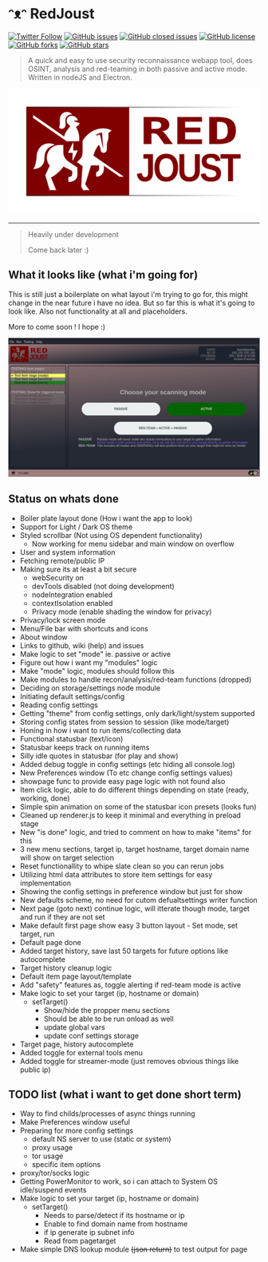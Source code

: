 # ᵔᴥᵔ RedJoust

[![Twitter Follow](https://img.shields.io/twitter/follow/davidbl.svg?style=social&label=Follow)](https://twitter.com/davidbl) [![GitHub issues](https://img.shields.io/github/issues/kawaiipantsu/redjoust.svg)](https://github.com/kawaiipantsu/redjoust/issues) [![GitHub closed issues](https://img.shields.io/github/issues-closed/kawaiipantsu/redjoust.svg)](https://github.com/kawaiipantsu/redjoust/issues) [![GitHub license](https://img.shields.io/github/license/kawaiipantsu/redjoust.svg)](https://github.com/kawaiipantsu/redjoust/blob/master/LICENSE) [![GitHub forks](https://img.shields.io/github/forks/kawaiipantsu/redjoust.svg)](https://github.com/kawaiipantsu/redjoust/network) [![GitHub stars](https://img.shields.io/github/stars/kawaiipantsu/redjoust.svg)](https://github.com/kawaiipantsu/redjoust/stargazers)
> A quick and easy to use security reconnaissance webapp tool, does OSINT, analysis and red-teaming in both passive and active mode. Written in nodeJS and Electron.

![RedJoust](assets/redjoust-banner.png)

---

> Heavily under development
>
> Come back later :)

## What it looks like (what i'm going for)

This is still just a boilerplate on what layout i'm trying to go for, this might change in the near future i have no idea. But so far this is what it's going to look like. Also not functionality at all and placeholders.

More to come soon ! I hope :)

![Main view](assets/screenshot-main-view.png)

## Status on whats done

- Boiler plate layout done (How i want the app to look)
- Support for Light / Dark OS theme
- Styled scrollbar (Not using OS dependent functionality)
  - Now working for menu sidebar and main window on overflow
- User and system information
- Fetching remote/public IP
- Making sure its at least a bit secure
  - webSecurity on
  - devTools disabled (not doing development)
  - nodeIntegration enabled
  - contextIsolation enabled
  - Privacy mode (enable shading the window for privacy)
- Privacy/lock screen mode
- Menu/File bar with shortcuts and icons
- About window
- Links to github, wiki (help) and issues
- Make logic to set "mode" ie. passive or active
- Figure out how i want my "modules" logic
- Make "mode" logic, modules should follow this
- Make modules to handle recon/analysis/red-team functions (dropped)
- Deciding on storage/settings node module
- Initiating default settings/config
- Reading config settings
- Getting "theme" from config settings, only dark/light/system supported
- Storing config states from session to session (like mode/target)
- Honing in how i want to run items/collecting data
- Functional statusbar (text/icon)
- Statusbar keeps track on running items
- Silly idle quotes in statusbar (for play and show)
- Added debug toggle in config settings (etc hiding all console.log)
- New Preferences window (To etc change config settings values)
- showpage func to provide easy page logic with not found also
- Item click logic, able to do different things depending on state (ready, working, done)
- Simple spin animation on some of the statusbar icon presets (looks fun)
- Cleaned up renderer.js to keep it minimal and everything in preload stage
- New "is done" logic, and tried to comment on how to make "items" for this
- 3 new menu sections, target ip, target hostname, target domain name will show on target selection
- Reset functionallity to whipe slate clean so you can rerun jobs
- Utilizing html data attributes to store item settings for easy implementation
- Showing the config settings in preference window but just for show
- New defaults scheme, no need for cutom defualtsettings writer function
- Next page (goto next) continue logic, will itterate though mode, target and run if they are not set
- Make default first page show easy 3 button layout - Set mode, set target, run
- Default page done
- Added target history, save last 50 targets for future options like autocomplete
- Target history cleanup logic
- Default item page layout/template
- Add "safety" features as, toggle alerting if red-team mode is active
- Make logic to set your target (ip, hostname or domain)
  - setTarget()
    - Show/hide the propper menu sections
    - Should be able to be run onload as well
    - update global vars
    - update conf settings storage
- Target page, history autocomplete
- Added toggle for external tools menu
- Added toggle for streamer-mode (just removes obvious things like public ip)

## TODO list (what i want to get done short term)

- Way to find childs/processes of async things running
- Make Preferences window useful
- Preparing for more config settings
  - default NS server to use (static or system)
  - proxy usage
  - tor usage
  - specific item options
- proxy/tor/socks logic
- Getting PowerMonitor to work, so i can attach to System OS idle/suspend events
- Make logic to set your target (ip, hostname or domain)
  - setTarget()
    - Needs to parse/detect if its hostname or ip
    - Enable to find domain name from hostname
    - if ip generate ip subnet info
    - Read from pagetarget
- Make simple DNS lookup module ~~(json return)~~ to test output for page
